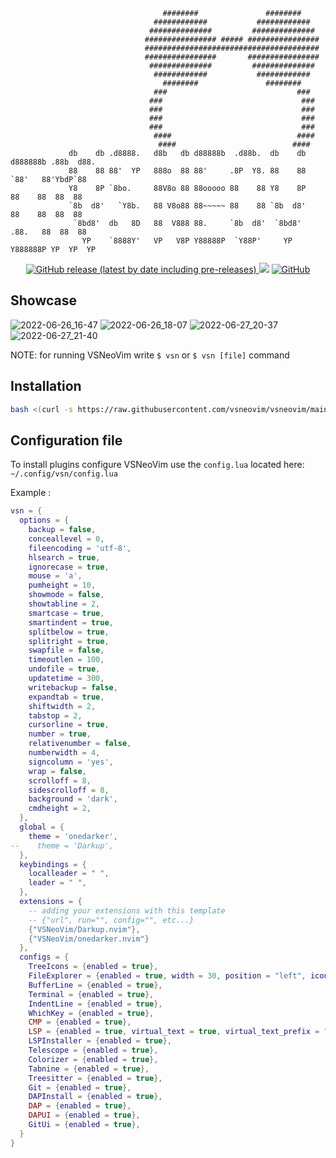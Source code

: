 ```
                                  ########               ########                                  
                                ############           ############                                
                               ##############         ##############                               
                              ################ ##### ################                              
                              #######################################                              
                              ################       ################                              
                               ##############         ##############                               
                                ############           ############                                
                                  ########               ########                                  
                                ###                             ###                                
                               ###                               ###                               
                               ###                               ###                               
                               ###                               ###                               
                               ###                               ###                               
                                ####                            ####                               
                                 ####                          ####                                
             db    db .d8888.   d8b   db d88888b  .d88b.  db    db d888888b .88b  d88.             
             88    88 88'  YP   888o  88 88'     .8P  Y8. 88    88   `88'   88'YbdP`88             
             Y8    8P `8bo.     88V8o 88 88ooooo 88    88 Y8    8P    88    88  88  88             
             `8b  d8'   `Y8b.   88 V8o88 88~~~~~ 88    88 `8b  d8'    88    88  88  88             
              `8bd8'  db   8D   88  V888 88.     `8b  d8'  `8bd8'    .88.   88  88  88             
                YP    `8888Y'   VP   V8P Y88888P  `Y88P'     YP    Y888888P YP  YP  YP             
```

<div align="center">
  <a href="https://github.com/VSNeoVim/VSNeoVim/releases/latest">
    <img alt="GitHub release (latest by date including pre-releases)" src="https://img.shields.io/github/v/release/VSNeoVim/VSNeoVim?include_prereleases&style=flat-square">
  </a>
  <img src="https://img.shields.io/github/last-commit/VSNeoVim/VSNeoVim?color=%23007EC6&style=flat-square">
  <a href="">
    <img alt="GitHub" src="https://img.shields.io/github/license/VSNeoVim/VSNeoVim?color=%23007EC6&style=flat-square">
  </a>
</div>

## Showcase
![2022-06-26_16-47](https://user-images.githubusercontent.com/85228025/175995992-3409976d-7ac1-4d38-a243-ac49565ac39b.png)
![2022-06-26_18-07](https://user-images.githubusercontent.com/85228025/175996015-2baa6f88-58c3-42e6-9821-88e3159e1fc7.png)
![2022-06-27_20-37](https://user-images.githubusercontent.com/85228025/175996060-ce105e6f-beef-43f6-a6c4-a251a4e1207a.png)
![2022-06-27_21-40](https://user-images.githubusercontent.com/85228025/175997527-3f4c6bc3-d124-4051-a914-9e70b6c2dd63.png)

NOTE: for running VSNeoVim write ``$ vsn`` or ``$ vsn [file]`` command

## Installation
```bash
bash <(curl -s https://raw.githubusercontent.com/vsneovim/vsneovim/main/utils/installer/install.sh)
```
## Configuration file
To install plugins configure VSNeoVim use the `config.lua` located here: `~/.config/vsn/config.lua`

Example : 

```lua
vsn = {
  options = {
    backup = false,
    conceallevel = 0,
    fileencoding = 'utf-8',
    hlsearch = true,
    ignorecase = true,
    mouse = 'a',
    pumheight = 10,
    showmode = false,
    showtabline = 2,
    smartcase = true,
    smartindent = true,
    splitbelow = true,
    splitright = true,
    swapfile = false,
    timeoutlen = 100,
    undofile = true,
    updatetime = 300,
    writebackup = false,
    expandtab = true,
    shiftwidth = 2,
    tabstop = 2,
    cursorline = true,
    number = true,
    relativenumber = false,
    numberwidth = 4,
    signcolumn = 'yes',
    wrap = false,
    scrolloff = 8,
    sidescrolloff = 8,
    background = 'dark',
    cmdheight = 2,
  },
  global = {
    theme = 'onedarker',
--    theme = 'Darkup',
  },
  keybindings = {
    localleader = " ",
    leader = " ",
  },
  extensions = {
    -- adding your extensions with this template
    -- {"url", run="", config="", etc...}
    {"VSNeoVim/Darkup.nvim"},
    {"VSNeoVim/onedarker.nvim"}
  },
  configs = {
    TreeIcons = {enabled = true},
    FileExplorer = {enabled = true, width = 30, position = "left", icons = true, diagnostics = true, open_file_on_new_tab = false, enable_git = true, hidden_ignore_files = true},
    BufferLine = {enabled = true},
    Terminal = {enabled = true},
    IndentLine = {enabled = true},
    WhichKey = {enabled = true},
    CMP = {enabled = true},
    LSP = {enabled = true, virtual_text = true, virtual_text_prefix = "● ", update_in_insert = true, underline = true},
    LSPInstaller = {enabled = true},
    Telescope = {enabled = true},
    Colorizer = {enabled = true},
    Tabnine = {enabled = true},
    Treesitter = {enabled = true},
    Git = {enabled = true},
    DAPInstall = {enabled = true},
    DAP = {enabled = true},
    DAPUI = {enabled = true},
    GitUi = {enabled = true},
  }
}
```
